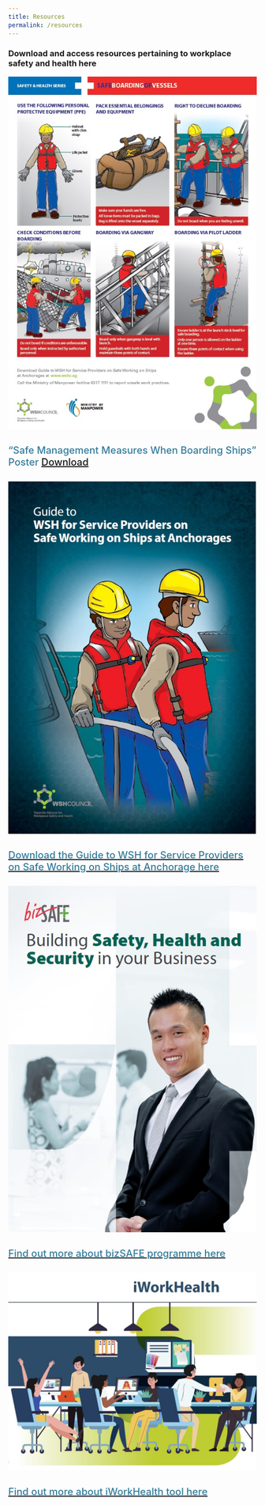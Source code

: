 ```yaml
---
title: Resources
permalink: /resources
---
```

<div>
  <h3>Download and access resources pertaining to workplace safety and health here</h3>
</div>
<section class="bp-section font">
  <div class="bp-container is-fluid has-text-centered"> 
    <div class="row">
      <div class="col is-5">
        <a href="https://www.tal.sg/wshc/Resources/Collaterals/Posters/Safe-Boarding-of-Vessel">
          <div class="speaker-image-wrapper">
            <img src="images/Safe-Boarding.jpg" alt=" " class="speaker-image img-fluid mb-3"> </a>
          </div>
          <h4 class="speaker-name text-ellipsis">“Safe Management Measures When Boarding Ships” Poster <a href="https://www.tal.sg/wshc/Resources/Collaterals/Posters/Safe-Boarding-of-Vessel">Download</a></h4>
      </div>
      <div class="col is-5">
        <a href="https://www.tal.sg/wshc/Resources/Publications/Guides-and-Handbooks/Guide-to-WSH-for-Service-Providers-on-Safe-Working-on-Ships-at-Anchorage---Revised-2019">
          <div class="speaker-image-wrapper">
            <img src="images/WSH-Guide.jpg" alt=" " class="speaker-image img-fluid mb-3">
          </div>
          <h4 class="speaker-name text-ellipsis">Download the Guide to WSH for Service Providers on Safe Working on Ships at Anchorage here</h4>
        </a>
      </div>    </div>
    <div class="row">
			      <div class="col is-5">
        <a href="https://www.tal.sg/wshc/Programmes/bizSAFE/About-bizSAFE">
          <div class="speaker-image-wrapper">
            <img src="images/bizSAFE.jpg" alt=" " class="speaker-image img-fluid mb-3">
          </div>
          <h4 class="speaker-name text-ellipsis">Find out more about bizSAFE programme here</h4>
        </a>
      </div>
      <div class="col is-5">
        <a href="https://www.iworkhealth.gov.sg/Pages/default.html">
          <div class="speaker-image-wrapper">
            <img src="images/iWorkhealth.jpg" alt=" " class="speaker-image img-fluid mb-3">
          </div>
          <h4 class="speaker-name text-ellipsis">Find out more about iWorkHealth tool here</h4>
        </a>
      </div>
    </div>
  </div>
</section>

<style type="text/css"> 
  .is-left{
    text-align: left;
  }
  .bg-light {
    background-color: #fff !important;
    box-shadow: 5px 0 6px -4px rgb(195 195 195 / 80%), -5px 0 6px -4px rgb(195 195 195 / 80%);
  }
  .p-4 {
    padding: 1.5rem!important;
  }
  .speaker-role small{
    font-size: 11px;
    text-transform: capitalize;
  }
  .speaker-name {
    font-size: 1.25rem;
  }
  .text-ellipsis {
    /* white-space: nowrap; */
    color: #000;
    overflow: hidden;
    text-overflow: ellipsis;
  }
  .font {
    font-size: 14px;
  }
  h4{
    font-weight: 500; 
    color: #337B9A !important;
  }
	.content a { text-decoration: none; }
</style>